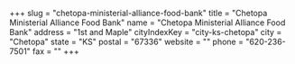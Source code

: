 +++
slug = "chetopa-ministerial-alliance-food-bank"
title = "Chetopa Ministerial Alliance Food Bank"
name = "Chetopa Ministerial Alliance Food Bank"
address = "1st and Maple"
cityIndexKey = "city-ks-chetopa"
city = "Chetopa"
state = "KS"
postal = "67336"
website = ""
phone = "620-236-7501"
fax = ""
+++
